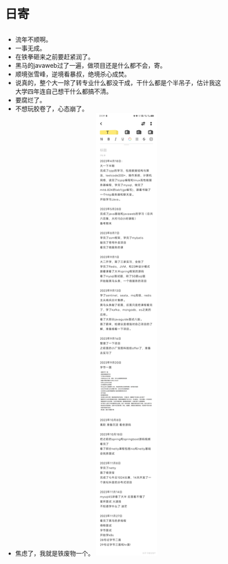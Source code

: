 # 日寄

##
* 流年不顺啊。
* 一事无成。
* 在铁拳砸来之前要赶紧润了。
* 黑马的javaweb过了一遍，做项目还是什么都不会，寄。
* 顺境张雪峰，逆境看暴叔，绝境杀心成焚。
* 说真的，整个大一除了转专业什么都没干成，干什么都是个半吊子，估计我这大学四年连自己想干什么都搞不清。
* 要腐烂了。
* 不想玩胶卷了，心态崩了。
* 焦虑了，我就是铁废物一个。
![](images/1.jpg)
##

